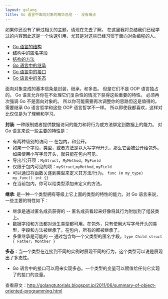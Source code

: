 ```yaml
---
layout: golang
title: Go 语言中面向对象的精华总结 -- 没有痛点
---
```


如果你还没有了解过相关的主题，请现在先去了解。
在这里我将总结我们已经学过的内容因此这是一个快速引用，尤其是对这些已经习惯于面向对象编程的人。

+ [Go 语言的结构](/golang_tutorials/structs-in-go-instead-of-classes-in.html)
+ [结构中的匿名字段](/golang_tutorials/anonymous-fields-in-structs-like-object.html)
+ [结构的方法](/golang_tutorials/methods-on-structs.html)
+ [Go 语言中的继承](/golang_tutorials/inheritance-and-subclassing-in-go-or.html)
+ [Go 语言中的接口](/golang_tutorials/interfaces-in-go.html)
+ [Go 语言中的多态](/golang_tutorials/polymorphism-in-go.html)

面向对象变成的基本信条是封装，继承，和多态。
但是它们不是 OOP 语言独占的。
Go 语言允许你在不处理它们复杂性的情况下获得这些重要的特性。
必须再次强调 Go 不是面向对象的。
所以你可能需要再次调整你的思路但这是值得的。
需要继承 Go 语言哲学和这些 OOP 语言哲学不一样。
所以即使我都喜欢，这样对比仅仅是为了理解和学习。

**封装**: 一种限制或者提供数据访问的能力和将行为或方法绑定到数据上的能力。
对 Go 语言来说一些主要的特性是：

+ 有两种级别的访问 -- 在包内，和公开。
+ 如果一个字段，类型，或者方法是以大写字母开头，那么它会被公开给包外。如果使用小写字母开头，就只能在包内可见。
+ 导出/公开项：`MyStruct`，`MyMethod`，`MyField`
+ 仅限于包内可见的项：`myStruct`,`myMethod`, `myField`
+ 可以通过将函数关连到类型来定义其方法/行为。 `func (m my_type) my_func() int {}`
+ 在当前包内，你可以给类型添加未定义的方法。

**继承**: 是一种一个类型拥有等级上它上面的类型的特性的能力。对 Go 语言来说，一些主要的特性如下：

+ 继承是通过匿名成员获得的 -- 匿名成员看起来好像将其行为附加到了组装类上。
+ 数据字段和方法都对派生类型都可用。在包外，只有使用大写字母开头的类型，字段和方法被继承了。在包内，所有的都被继承了。
+ 多重继承是可能的 -- 通过包含每一个父类型的匿名字段。`type Child struct { Father; Monther }`

**多态**：当一个类型在连接到不同的实例时展现不同的行为，这个类型可以说是展现出了多态性。

+ Go 语言中的接口可以用来实现多态。一个类型的变量可以赋值给任何它实现了的接口的变量。

查看原文：<http://golangtutorials.blogspot.jp/2011/06/summary-of-object-oriented-programming.html>
